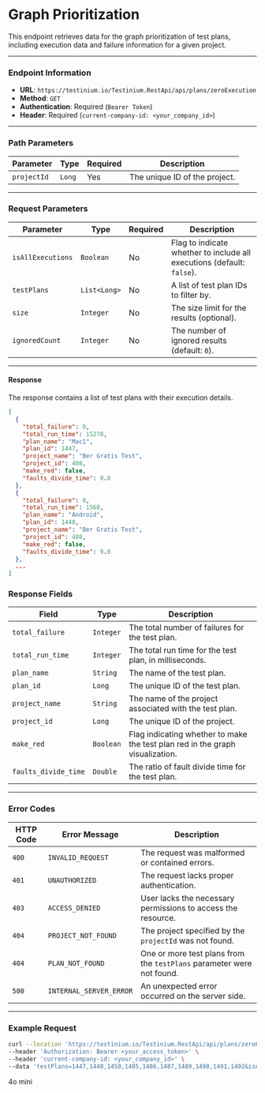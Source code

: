 # Graph Prioritization

This endpoint retrieves data for the graph prioritization of test plans, including execution data and failure information for a given project.

***

### Endpoint Information

* **URL**: `https://testinium.io/Testinium.RestApi/api/plans/zeroExecution`
* **Method**: `GET`
* **Authentication**: Required (`Bearer Token`)
* **Header**: Required (`current-company-id: <your_company_id>`)

***

### Path Parameters

| Parameter   | Type   | Required | Description                   |
| ----------- | ------ | -------- | ----------------------------- |
| `projectId` | `Long` | Yes      | The unique ID of the project. |

***

### Request Parameters

| Parameter         | Type         | Required | Description                                                            |
| ----------------- | ------------ | -------- | ---------------------------------------------------------------------- |
| `isAllExecutions` | `Boolean`    | No       | Flag to indicate whether to include all executions (default: `false`). |
| `testPlans`       | `List<Long>` | No       | A list of test plan IDs to filter by.                                  |
| `size`            | `Integer`    | No       | The size limit for the results (optional).                             |
| `ignoredCount`    | `Integer`    | No       | The number of ignored results (default: `0`).                          |

***

#### Response

The response contains a list of test plans with their execution details.

```json
[
  {
    "total_failure": 0,
    "total_run_time": 15278,
    "plan_name": "Mac1",
    "plan_id": 1447,
    "project_name": "Ber Gratis Test",
    "project_id": 408,
    "make_red": false,
    "faults_divide_time": 0.0
  },
  {
    "total_failure": 0,
    "total_run_time": 1568,
    "plan_name": "Android",
    "plan_id": 1448,
    "project_name": "Ber Gratis Test",
    "project_id": 408,
    "make_red": false,
    "faults_divide_time": 0.0
  },
  ...
]
```

### **Response Fields**

| Field                | Type      | Description                                                                   |
| -------------------- | --------- | ----------------------------------------------------------------------------- |
| `total_failure`      | `Integer` | The total number of failures for the test plan.                               |
| `total_run_time`     | `Integer` | The total run time for the test plan, in milliseconds.                        |
| `plan_name`          | `String`  | The name of the test plan.                                                    |
| `plan_id`            | `Long`    | The unique ID of the test plan.                                               |
| `project_name`       | `String`  | The name of the project associated with the test plan.                        |
| `project_id`         | `Long`    | The unique ID of the project.                                                 |
| `make_red`           | `Boolean` | Flag indicating whether to make the test plan red in the graph visualization. |
| `faults_divide_time` | `Double`  | The ratio of fault divide time for the test plan.                             |

***

### Error Codes

| HTTP Code | Error Message           | Description                                                           |
| --------- | ----------------------- | --------------------------------------------------------------------- |
| `400`     | `INVALID_REQUEST`       | The request was malformed or contained errors.                        |
| `401`     | `UNAUTHORIZED`          | The request lacks proper authentication.                              |
| `403`     | `ACCESS_DENIED`         | User lacks the necessary permissions to access the resource.          |
| `404`     | `PROJECT_NOT_FOUND`     | The project specified by the `projectId` was not found.               |
| `404`     | `PLAN_NOT_FOUND`        | One or more test plans from the `testPlans` parameter were not found. |
| `500`     | `INTERNAL_SERVER_ERROR` | An unexpected error occurred on the server side.                      |

***

### Example Request

```bash
curl --location 'https://testinium.io/Testinium.RestApi/api/plans/zeroExecution' \
--header 'Authorization: Bearer <your_access_token>' \
--header 'current-company-id: <your_company_id>' \
--data 'testPlans=1447,1448,1450,1485,1486,1487,1489,1490,1491,1492&isAllExecutions=true&size=0&ignoredCount=0'
```

4o mini
